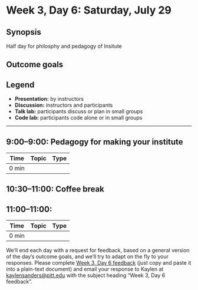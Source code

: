 # Week 3, Day 6: Saturday, July 29
## Synopsis

Half day for philosphy and pedagogy of Insitute

## Outcome goals
## Legend

* **Presentation:** by instructors
* **Discussion:** instructors and participants
* **Talk lab:** participants discuss or plan in small groups
* **Code lab:** participants code alone or in small groups

* * *
## 9:00–9:00: Pedagogy for making your institute

Time | Topic | Type
---- | ---- | ---- 
0 min |  | 

## 10:30–11:00: Coffee break

## 11:00–11:00: 

Time | Topic | Type
---- | ---- | ---- 
0 min |  | 

We’ll end each day with a request for feedback, based on a general version of the day’s outcome goals, and we’ll try to adapt on the fly to your responses. Please complete [Week 3, Day 6 feedback](week_3_day_6_feedback.md) (just copy and paste it into a plain-text document) and email your response to Kaylen at [kaylensanders@pitt.edu](mailto:kaylensanders@pitt.edu) with the subject heading “Week 3, Day 6 feedback”.